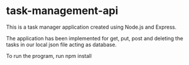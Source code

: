 # task-management-api

This is a task manager application created using Node.js and Express. 

The application has been implemented for get, put, post and deleting the tasks in our local json file acting as database. 

To run the program, run npm install 
